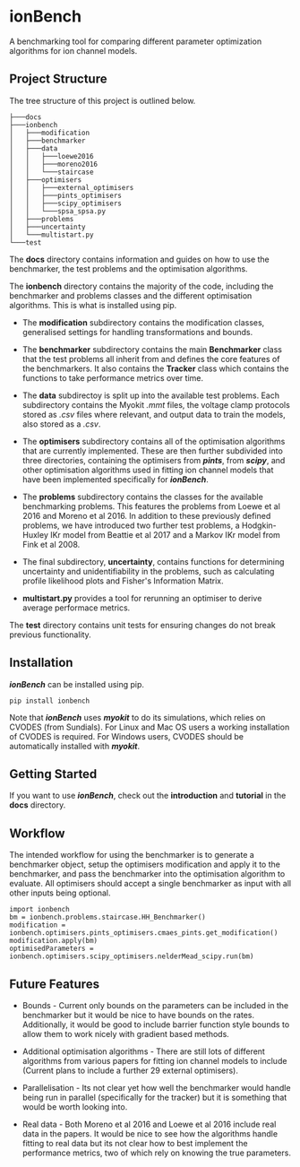 # ionBench
A benchmarking tool for comparing different parameter optimization algorithms for ion channel models.

## Project Structure
The tree structure of this project is outlined below. 
```
├───docs
├───ionbench
│   ├───modification
│   ├───benchmarker
│   ├───data
│   │   ├───loewe2016
│   │   ├───moreno2016
│   │   └───staircase
│   ├───optimisers
│   │   ├───external_optimisers
│   │   ├───pints_optimisers
│   │   ├───scipy_optimisers
│   │   └───spsa_spsa.py
│   ├───problems
│   ├───uncertainty
│   └───multistart.py
└───test
```

The __docs__ directory contains information and guides on how to use the benchmarker, the test problems and the optimisation algorithms. 

The __ionbench__ directory contains the majority of the code, including the benchmarker and problems classes and the different optimisation algorithms. This is what is installed using pip.

* The __modification__ subdirectory contains the modification classes, generalised settings for handling transformations and bounds. 

* The __benchmarker__ subdirectory contains the main __Benchmarker__ class that the test problems all inherit from and defines the core features of the benchmarkers. It also contains the __Tracker__ class which contains the functions to take performance metrics over time.

* The __data__ subdirectoy is split up into the available test problems. Each subdirectory contains the Myokit *.mmt* files, the voltage clamp protocols stored as *.csv* files where relevant, and output data to train the models, also stored as a *.csv*.

* The __optimisers__ subdirectory contains all of the optimisation algorithms that are currently implemented. These are then further subdivided into three directories, containing the optimisers from ***pints***, from ***scipy***, and other optimisation algorithms used in fitting ion channel models that have been implemented specifically for ***ionBench***.

* The __problems__ subdirectory contains the classes for the available benchmarking problems. This features the problems from Loewe et al 2016 and Moreno et al 2016. In addition to these previously defined problems, we have introduced two further test problems, a Hodgkin-Huxley IKr model from Beattie et al 2017 and a Markov IKr model from Fink et al 2008. 

* The final subdirectory, __uncertainty__, contains functions for determining uncertainty and unidentifiability in the problems, such as calculating profile likelihood plots and Fisher's Information Matrix.

* __multistart.py__ provides a tool for rerunning an optimiser to derive average performace metrics.

The __test__ directory contains unit tests for ensuring changes do not break previous functionality.

## Installation
***ionBench*** can be installed using pip.

```pip install ionbench```

Note that ***ionBench*** uses ***myokit*** to do its simulations, which relies on CVODES (from Sundials). For Linux and Mac OS users a working installation of CVODES is required. For Windows users, CVODES should be automatically installed with ***myokit***.

## Getting Started
If you want to use ***ionBench***, check out the __introduction__ and __tutorial__ in the __docs__ directory.

## Workflow
The intended workflow for using the benchmarker is to generate a benchmarker object, setup the optimisers modification and apply it to the benchmarker, and pass the benchmarker into the optimisation algorithm to evaluate. All optimisers should accept a single benchmarker as input with all other inputs being optional. 
```
import ionbench
bm = ionbench.problems.staircase.HH_Benchmarker()
modification = ionbench.optimisers.pints_optimisers.cmaes_pints.get_modification()
modification.apply(bm)
optimisedParameters = ionbench.optimisers.scipy_optimisers.nelderMead_scipy.run(bm)
```

## Future Features
* Bounds - Current only bounds on the parameters can be included in the benchmarker but it would be nice to have bounds on the rates. Additionally, it would be good to include barrier function style bounds to allow them to work nicely with gradient based methods.

* Additional optimisation algorithms - There are still lots of different algorithms from various papers for fitting ion channel models to include (Current plans to include a further 29 external optimisers). 

* Parallelisation - Its not clear yet how well the benchmarker would handle being run in parallel (specifically for the tracker) but it is something that would be worth looking into.

* Real data - Both Moreno et al 2016 and Loewe et al 2016 include real data in the papers. It would be nice to see how the algorithms handle fitting to real data but its not clear how to best implement the performance metrics, two of which rely on knowing the true parameters.

